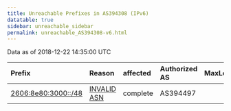 ```yaml
---
title: Unreachable Prefixes in AS394308 (IPv6)
datatable: true
sidebar: unreachable_sidebar
permalink: unreachable_AS394308-v6.html
---
```


Data as of 2018-12-22 14:35:00 UTC


<div class="datatable-begin"></div>

| Prefix                                                           | Reason                                                                                                      | affected   | Authorized AS   |   MaxLength | Anchor                           |   unreachable /48s |
|:-----------------------------------------------------------------|:------------------------------------------------------------------------------------------------------------|:-----------|:----------------|------------:|:---------------------------------|-------------------:|
| [2606:8e80:3000::/48](https://stat.ripe.net/2606:8e80:3000::/48) | [INVALID ASN](https://rpki-validator.ripe.net/announcement-preview?asn=AS394308&prefix=2606:8e80:3000::/48) | complete   | AS394497        |          32 | [ARIN](unreachable_ARIN-v6.html) |                  1 |

<div class="datatable-end"></div>